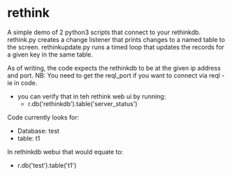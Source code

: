# rethink

A simple demo of 2 python3 scripts that connect to your rethinkdb.
rethink.py creates a change listener that prints changes to a named table to the screen.
rethinkupdate.py runs a timed loop that updates the records for a given key in the same table.

As of writing, the code expects the rethinkdb to be at the given ip address and port.
NB: You need to get the reql_port if you want to connect via reql - ie in code.
- you can verify that in teh rethink web ui by running:
  - r.db('rethinkdb').table('server_status')
 
Code currently looks for: 
  - Database: test 
  - table: t1
  
In rethinkdb webui that would equate to:
  - r.db('test').table('t1')
  
  
